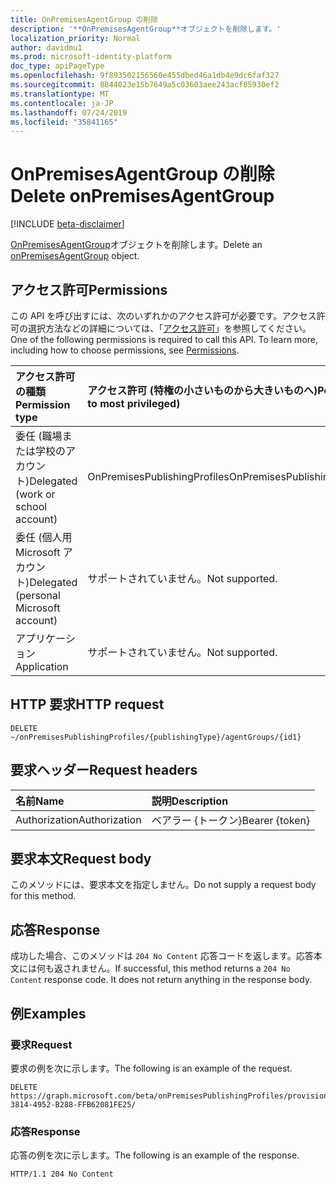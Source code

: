 ```yaml
---
title: OnPremisesAgentGroup の削除
description: '**OnPremisesAgentGroup**オブジェクトを削除します。'
localization_priority: Normal
author: davidmu1
ms.prod: microsoft-identity-platform
doc_type: apiPageType
ms.openlocfilehash: 9f893502156560e455dbed46a1db4e9dc6faf327
ms.sourcegitcommit: 8844023e15b7649a5c03603aee243acf85930ef2
ms.translationtype: MT
ms.contentlocale: ja-JP
ms.lasthandoff: 07/24/2019
ms.locfileid: "35841165"
---
```

# <a name="delete-onpremisesagentgroup"></a><span data-ttu-id="985e8-103">OnPremisesAgentGroup の削除</span><span class="sxs-lookup"><span data-stu-id="985e8-103">Delete onPremisesAgentGroup</span></span>

[!INCLUDE [beta-disclaimer](../../includes/beta-disclaimer.md)]

<span data-ttu-id="985e8-104">[OnPremisesAgentGroup](../resources/onpremisesagentgroup.md)オブジェクトを削除します。</span><span class="sxs-lookup"><span data-stu-id="985e8-104">Delete an [onPremisesAgentGroup](../resources/onpremisesagentgroup.md) object.</span></span>

## <a name="permissions"></a><span data-ttu-id="985e8-105">アクセス許可</span><span class="sxs-lookup"><span data-stu-id="985e8-105">Permissions</span></span>

<span data-ttu-id="985e8-p101">この API を呼び出すには、次のいずれかのアクセス許可が必要です。アクセス許可の選択方法などの詳細については、「[アクセス許可](/graph/permissions-reference)」を参照してください。</span><span class="sxs-lookup"><span data-stu-id="985e8-p101">One of the following permissions is required to call this API. To learn more, including how to choose permissions, see [Permissions](/graph/permissions-reference).</span></span>

| <span data-ttu-id="985e8-108">アクセス許可の種類</span><span class="sxs-lookup"><span data-stu-id="985e8-108">Permission type</span></span>                        | <span data-ttu-id="985e8-109">アクセス許可 (特権の小さいものから大きいものへ)</span><span class="sxs-lookup"><span data-stu-id="985e8-109">Permissions (from least to most privileged)</span></span> |
|:--------------------------------------|:---------------------------------------------------------|
|<span data-ttu-id="985e8-110">委任 (職場または学校のアカウント)</span><span class="sxs-lookup"><span data-stu-id="985e8-110">Delegated (work or school account)</span></span>     | <span data-ttu-id="985e8-111">OnPremisesPublishingProfiles</span><span class="sxs-lookup"><span data-stu-id="985e8-111">OnPremisesPublishingProfiles.ReadWrite.All</span></span> |
| <span data-ttu-id="985e8-112">委任 (個人用 Microsoft アカウント)</span><span class="sxs-lookup"><span data-stu-id="985e8-112">Delegated (personal Microsoft account)</span></span> | <span data-ttu-id="985e8-113">サポートされていません。</span><span class="sxs-lookup"><span data-stu-id="985e8-113">Not supported.</span></span> |
| <span data-ttu-id="985e8-114">アプリケーション</span><span class="sxs-lookup"><span data-stu-id="985e8-114">Application</span></span>                            | <span data-ttu-id="985e8-115">サポートされていません。</span><span class="sxs-lookup"><span data-stu-id="985e8-115">Not supported.</span></span> |

## <a name="http-request"></a><span data-ttu-id="985e8-116">HTTP 要求</span><span class="sxs-lookup"><span data-stu-id="985e8-116">HTTP request</span></span>

<!-- { "blockType": "ignored" } -->

```http
DELETE ~/onPremisesPublishingProfiles/{publishingType}/agentGroups/{id1}
```

## <a name="request-headers"></a><span data-ttu-id="985e8-117">要求ヘッダー</span><span class="sxs-lookup"><span data-stu-id="985e8-117">Request headers</span></span>

| <span data-ttu-id="985e8-118">名前</span><span class="sxs-lookup"><span data-stu-id="985e8-118">Name</span></span>          | <span data-ttu-id="985e8-119">説明</span><span class="sxs-lookup"><span data-stu-id="985e8-119">Description</span></span>   |
|:--------------|:--------------|
| <span data-ttu-id="985e8-120">Authorization</span><span class="sxs-lookup"><span data-stu-id="985e8-120">Authorization</span></span> | <span data-ttu-id="985e8-121">ベアラー {トークン}</span><span class="sxs-lookup"><span data-stu-id="985e8-121">Bearer {token}</span></span> |

## <a name="request-body"></a><span data-ttu-id="985e8-122">要求本文</span><span class="sxs-lookup"><span data-stu-id="985e8-122">Request body</span></span>

<span data-ttu-id="985e8-123">このメソッドには、要求本文を指定しません。</span><span class="sxs-lookup"><span data-stu-id="985e8-123">Do not supply a request body for this method.</span></span>

## <a name="response"></a><span data-ttu-id="985e8-124">応答</span><span class="sxs-lookup"><span data-stu-id="985e8-124">Response</span></span>

<span data-ttu-id="985e8-p102">成功した場合、このメソッドは `204 No Content` 応答コードを返します。応答本文には何も返されません。</span><span class="sxs-lookup"><span data-stu-id="985e8-p102">If successful, this method returns a `204 No Content` response code. It does not return anything in the response body.</span></span>

## <a name="examples"></a><span data-ttu-id="985e8-127">例</span><span class="sxs-lookup"><span data-stu-id="985e8-127">Examples</span></span>

### <a name="request"></a><span data-ttu-id="985e8-128">要求</span><span class="sxs-lookup"><span data-stu-id="985e8-128">Request</span></span>

<span data-ttu-id="985e8-129">要求の例を次に示します。</span><span class="sxs-lookup"><span data-stu-id="985e8-129">The following is an example of the request.</span></span>
<!-- {
  "blockType": "request",
  "name": "delete_onpremisesagentgroup"
}-->

```http
DELETE https://graph.microsoft.com/beta/onPremisesPublishingProfiles/provisioning/agentGroups/8832388F-3814-4952-B288-FFB62081FE25/
```

### <a name="response"></a><span data-ttu-id="985e8-130">応答</span><span class="sxs-lookup"><span data-stu-id="985e8-130">Response</span></span>

<span data-ttu-id="985e8-131">応答の例を次に示します。</span><span class="sxs-lookup"><span data-stu-id="985e8-131">The following is an example of the response.</span></span>

<!-- {
  "blockType": "response",
  "truncated": true
} -->

```http
HTTP/1.1 204 No Content
```

<!-- uuid: 16cd6b66-4b1a-43a1-adaf-3a886856ed98
2019-02-04 14:57:30 UTC -->
<!-- {
  "type": "#page.annotation",
  "description": "Delete onPremisesAgentGroup",
  "keywords": "",
  "section": "documentation",
  "tocPath": ""
}-->
